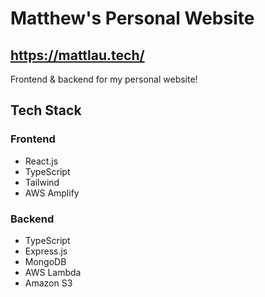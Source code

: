 # Matthew's Personal Website
## https://mattlau.tech/
Frontend & backend for my personal website!

## Tech Stack
### Frontend
- React.js
- TypeScript
- Tailwind
- AWS Amplify

### Backend
- TypeScript
- Express.js
- MongoDB
- AWS Lambda
- Amazon S3
